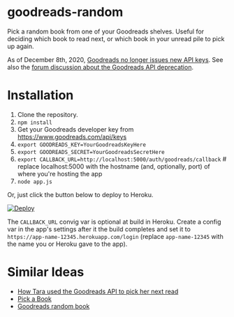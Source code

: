 # goodreads-random

Pick a random book from one of your Goodreads shelves. Useful for deciding which book to read next, or which book in your unread pile to pick up again.

As of December 8th, 2020, [Goodreads no longer issues new API keys](https://help.goodreads.com/s/article/Does-Goodreads-support-the-use-of-APIs). See also the [forum discussion about the Goodreads API deprecation](https://www.goodreads.com/topic/show/21788520-api-deprecation).

# Installation

1. Clone the repository.
2. `npm install`
3. Get your Goodreads developer key from https://www.goodreads.com/api/keys
4. `export GOODREADS_KEY=YourGoodreadsKeyHere`
5. `export GOODREADS_SECRET=YourGoodreadsSecretHere`
6. `export CALLBACK_URL=http://localhost:5000/auth/goodreads/callback` # replace localhost:5000 with the hostname (and, optionally, port) of where you're hosting the app
7. `node app.js`

Or, just click the button below to deploy to Heroku.

[![Deploy](https://www.herokucdn.com/deploy/button.svg)](https://heroku.com/deploy)

The `CALLBACK_URL` convig var is optional at build in Heroku. Create a config var in the app's settings after it the build completes and set it to `https://app-name-12345.herokuapp.com/login` (replace `app-name-12345` with the name you or Heroku gave to the app).

# Similar Ideas

* [How Tara used the Goodreads API to pick her next read](https://dev.to/tara/how-i-used-the-goodreads-api-to-pick-my-next-read-2le9)
* [Pick a Book](https://berniwittmann.github.io/pick-a-book/)
* [Goodreads random book](https://medium.com/@kjbrazil/goodreads-random-next-book-selection-f6c6b325b273)
